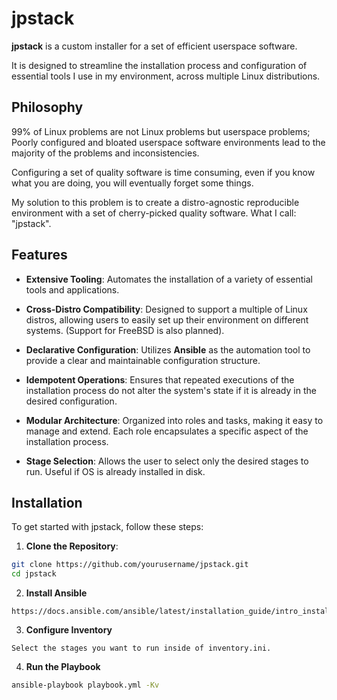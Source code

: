 # jpstack

**jpstack** is a custom installer for a set of efficient userspace software.

It is designed to streamline the installation process and configuration of essential
tools I use in my environment, across multiple Linux distributions.

## Philosophy

99% of Linux problems are not Linux problems but userspace problems; Poorly configured
and bloated userspace software environments lead to the majority of the problems and inconsistencies.

Configuring a set of quality software is time consuming, even if you know what you are
doing, you will eventually forget some things.

My solution to this problem is to create a distro-agnostic reproducible environment with
a set of cherry-picked quality software. What I call: "jpstack".

## Features

- **Extensive Tooling**: Automates the installation of a variety of essential tools and
 applications.

- **Cross-Distro Compatibility**: Designed to support a multiple of Linux distros,
 allowing users to easily set up their environment on different systems. (Support for FreeBSD
 is also planned).
  
- **Declarative Configuration**: Utilizes **Ansible** as the automation tool to provide
 a clear and maintainable configuration structure.

- **Idempotent Operations**: Ensures that repeated executions of the installation process
 do not alter the system's state if it is already in the desired configuration.

- **Modular Architecture**: Organized into roles and tasks, making it easy to manage and
 extend. Each role encapsulates a specific aspect of the installation process.

- **Stage Selection**: Allows the user to select only the desired stages to run. Useful if
 OS is already installed in disk.

## Installation

To get started with jpstack, follow these steps:

1. **Clone the Repository**:

```sh
git clone https://github.com/yourusername/jpstack.git
cd jpstack
```

2. **Install Ansible**

```
https://docs.ansible.com/ansible/latest/installation_guide/intro_installation.html
```

3. **Configure Inventory**

```
Select the stages you want to run inside of inventory.ini.
```

4. **Run the Playbook**

```sh
ansible-playbook playbook.yml -Kv
```

